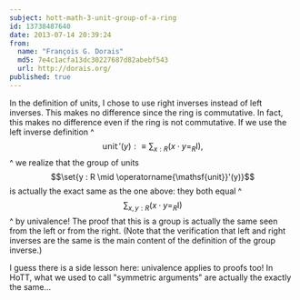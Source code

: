 ```yaml
---
subject: hott-math-3-unit-group-of-a-ring
id: 13738487640
date: 2013-07-14 20:39:24
from:
  name: "François G. Dorais"
  md5: 7e4c1acfa13dc30227687d82abebf543
  url: http://dorais.org/
published: true
---
```

In the definition of units, I chose to use right inverses instead of left inverses. This makes no difference since the ring is commutative. In fact, this makes no difference even if the ring is not commutative. If we use the left inverse definition 
^
$$\operatorname{\mathsf{unit}}'(y) :\equiv \sum_{x:R} (x \cdot y =_R \mathsf{I}),$$
^
 we realize that the group of units $$\set{y : R \mid \operatorname{\mathsf{unit}}'(y)}$$ is actually the exact same as the one above: they both equal 
^
$$\sum_{x,y:R} (x \cdot y =_R \mathsf{I})$$
^
 by univalence! The proof that this is a group is actually the same seen from the left or from the right. (Note that the verification that left and right inverses are the same is the main content of the definition of the group inverse.) 

I guess there is a side lesson here: univalence applies to proofs too! In HoTT, what we used to call "symmetric arguments" are actually the exactly the same...
